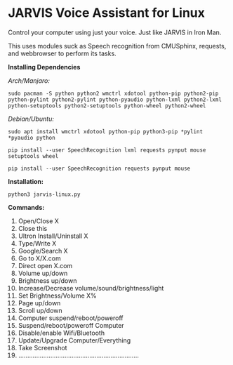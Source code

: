 # JARVIS Voice Assistant for Linux
Control your computer using just your voice. Just like JARVIS in Iron Man.

This uses modules suck as Speech recognition from CMUSphinx, requests, and webbrowser to perform its tasks.


**Installing Dependencies**

*Arch/Manjaro:*

`sudo pacman -S python python2 wmctrl xdotool python-pip python2-pip python-pylint python2-pylint python-pyaudio python-lxml python2-lxml python-setuptools python2-setuptools python-wheel python2-wheel`




*Debian/Ubuntu:*

`sudo apt install wmctrl xdotool python-pip python3-pip *pylint *pyaudio python`


`pip install --user SpeechRecognition lxml requests pynput mouse setuptools wheel`


`pip install --user SpeechRecognition requests pynput mouse`



**Installation:**

`python3 jarvis-linux.py`




**Commands:**

1. Open/Close  X
2. Close  this
3. Ultron  Install/Uninstall  X
4. Type/Write  X
5. Google/Search  X
6. Go to  X/X.com
7. Direct open  X.com
8. Volume  up/down
9. Brightness  up/down
10. Increase/Decrease  volume/sound/brightness/light
11. Set  Brightness/Volume  X%
12. Page  up/down
13. Scroll up/down
14. Computer  suspend/reboot/poweroff
15. Suspend/reboot/poweroff  Computer
16. Disable/enable  Wifi/Bluetooth
17. Update/Upgrade  Computer/Everything
18. Take  Screenshot
19. ....................................................................
